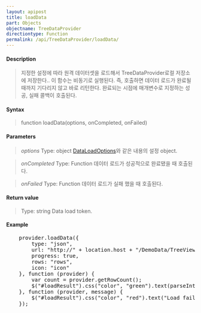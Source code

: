 ```yaml
---
layout: apipost
title: loadData
part: Objects
objectname: TreeDataProvider
directiontype: Function
permalink: /api/TreeDataProvider/loadData/
---
```



#### Description

> 지정한 설정에 따라 원격 데이터셋을 로드해서 TreeDataProvider로컬 저장소에 저장한다.. 이 함수는 비동기로 실행된다. 즉, 호출하면 데이터 로드가 완료될 때까지 기다리지 않고 바로 리턴한다. 완료되는 시점에 매개변수로 지정하는 성공, 실패 콜백이 호출된다.

#### Syntax

> function loadData(options, onCompleted, onFailed)

#### Parameters

> *options*
> Type: object
> [DataLoadOptions](/api/TreeDataProvider/)와 같은 내용의 설정 object.

> *onCompleted*
> Type: Function
> 데이터 로드가 성공적으로 완료됐을 때 호출된다.

> *onFailed*
> Type: Function
> 데이터 로드가 실패 했을 때 호출된다.

#### Return value

> Type: string
> Data load token.

#### Example

<pre class="prettyprint">
    provider.loadData({
        type: "json",
        url: "http://" + location.host + "/DemoData/TreeViewJsonData.json?__time__=" + new Date().getTime(),
        progress: true,
        rows: "rows",
        icon: "icon"
    }, function (provider) {
        var count = provider.getRowCount();
        $("#loadResult").css("color", "green").text(parseInt(count).toLocaleString() + " rows loaded.").show();
    }, function (provider, message) {
        $("#loadResult").css("color", "red").text("Load failed: " + message).show();
    });
</pre>

